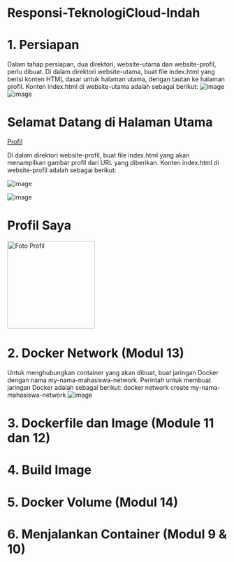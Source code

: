 # Responsi-TeknologiCloud-Indah

# 1. Persiapan 
Dalam tahap persiapan, dua direktori, website-utama dan website-profil, perlu dibuat. Di dalam direktori website-utama, buat file index.html yang berisi konten HTML dasar untuk halaman utama, dengan tautan ke halaman profil. Konten index.html di website-utama adalah sebagai berikut:
![image](https://github.com/dwiindahh/Responsi-TeknologiCloud-Indah/assets/126337792/feb6f903-9a14-4ca1-b6a9-da3ac9aa538e)
![image](https://github.com/dwiindahh/Responsi-TeknologiCloud-Indah/assets/126337792/44de6bce-d5ca-4d46-9d2e-3bca5a1c437c)

<!DOCTYPE html>
<html lang="en">
<head>
    <meta charset="UTF-8">
    <meta name="viewport" content="width=device-width, initial-scale=1.0">
    <title>Halaman Utama</title>
</head>
<body>
    <h1>Selamat Datang di Halaman Utama</h1>
    <a href="/profil">Profil</a>
</body>
</html>

Di dalam direktori website-profil, buat file index.html yang akan menampilkan gambar profil dari URL yang diberikan. Konten index.html di website-profil adalah sebagai berikut:

![image](https://github.com/dwiindahh/Responsi-TeknologiCloud-Indah/assets/126337792/891f1757-c524-471c-9639-8f6095858960)

![image](https://github.com/dwiindahh/Responsi-TeknologiCloud-Indah/assets/126337792/e222ddc7-91c2-4cd0-83e1-cdffe1674264)


<!DOCTYPE html>
<html lang="en">
<head>
    <meta charset="UTF-8">
    <meta name="viewport" content="width=device-width, initial-scale=1.0">
    <title>Profil</title>
</head>
<body>
    <h1>Profil Saya</h1>
    <img src="https://media.licdn.com/dms/image/D5603AQHGkEfxGdUwuQ/profile-displayphoto-shrink_200_200/0/1717396218650?e=2147483647&v=beta&t=eTGWNa0NkX5RgLtqKztiFDxw5nTwUiQ7_plqp5kZTeQ" alt="Foto Profil" style="width:200px;height:auto;">
</body>
</html>

# 2. Docker Network (Modul 13) 
Untuk menghubungkan container yang akan dibuat, buat jaringan Docker dengan nama my-nama-mahasiswa-network. Perintah untuk membuat jaringan Docker adalah sebagai berikut:
docker network create my-nama-mahasiswa-network
![image](https://github.com/dwiindahh/Responsi-TeknologiCloud-Indah/assets/126337792/8bc8fffd-9443-4b97-b22e-bac09b1f42fe)

# 3. Dockerfile dan Image (Module 11 dan 12) 


# 4. Build Image 


# 5. Docker Volume (Modul 14)


# 6. Menjalankan Container (Modul 9 & 10)
